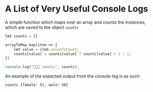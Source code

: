 # A List of Very Useful Console Logs



A simple function which maps over an array and counts the instances, which are saved to the object `counts`

```javascript
let counts = {}

arrayToMap.map(item => {
	let value = item.valueToCount;
	counts[value] = counts[value] ? counts[value] + 1 : 1;
})

console.log("🐛🐝🐞 counts", counts);
```

An example of the expected output from the console log is as such:

```
counts {female: 51, male: 50}
```

